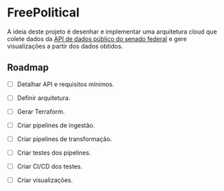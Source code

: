 # FreePolitical

A ideia deste projeto é desenhar e implementar uma arquitetura cloud que colete dados da [API de dados público do senado federal](https://legis.senado.leg.br/dadosabertos/docs/index.html) e gere visualizações a partir dos dados obtidos.

## Roadmap

* [ ] Detalhar API e requisitos mínimos.
* [ ] Definir arquitetura.
* [ ] Gerar Terraform.
* [ ] Criar pipelines de ingestão.
* [ ] Criar pipelines de transformação.
* [ ] Criar testes dos pipelines.
* [ ] Criar CI/CD dos testes.
* [ ] Criar visualizações.


